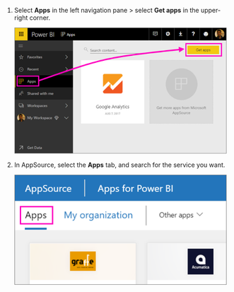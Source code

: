 ﻿1. Select **Apps** in the left navigation pane > select **Get apps** in the upper-right corner.

     ![windows-azure-logo](./media/powerbi-service-apps-get-more-apps/power-bi-service-apps-get-apps-1-app-line.png)

2. In AppSource, select the **Apps** tab, and search for the service you want.

    ![windows-azure-logo](./media/powerbi-service-apps-get-more-apps/power-bi-appsource-apps.png)
